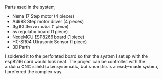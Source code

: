 Parts used in the system;

- Nema 17 Step motor (4 pieces)
- A4988 Step motor driver (4 pieces)
- Sg 90 Servo motor (1 piece)
- 5v regulator board (1 piece)
- NodeMCU ESP8266 board (1 piece)
- HC-SR04 Ultrasonic Sensor (1 piece)
- 3D Parth

I soldered it to the perforated board so that the system I set up with the esp8266 card would look neat.
The project can be controlled with the arduino CNC shield to be systematic, but since this is a ready-made system, I preferred the complex way.
